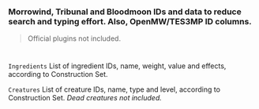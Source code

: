 ### Morrowind, Tribunal and Bloodmoon IDs and data to reduce search and typing effort. Also, OpenMW/TES3MP ID columns.
> Official plugins not included.
#

```Ingredients``` List of ingredient IDs, name, weight, value and effects, according to Construction Set.

```Creatures``` List of creature IDs, name, type and level, according to Construction Set. *Dead creatures not included.*
